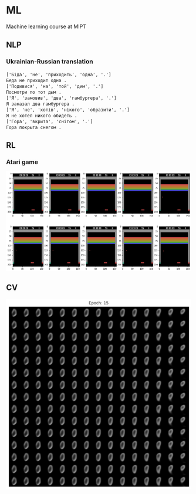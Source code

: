 # ML
Machine learning course at MIPT

## NLP

### Ukrainian-Russian translation

```
['Біда', 'не', 'приходить', 'одна', '.']
Беда не приходит одна .
['Подивися', 'на', 'той', 'дим', '.']
Посмотри по тот дым .
['Я', 'замовив', 'два', 'гамбургера', '.']
Я заказал два гамбургера .
['Я', 'не', 'хотів', 'нікого', 'образити', '.']
Я не хотел никого обидеть .
['Гора', 'вкрита', 'снігом', '.']
Гора покрыта снегом .
```

## RL

### Atari game

![zeroes](https://github.com/SokolovVadim/ML/blob/main/Lab2/atari.png)

## CV

![zeroes](https://github.com/SokolovVadim/ML/blob/main/Assignment4/zeroes.png)
